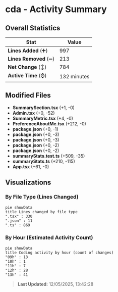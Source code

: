 # cda - Activity Summary 

## Overall Statistics

| Stat                   | Value                                                             |
| ---------------------- | ----------------------------------------------------------------- |
| **Lines Added** (➕)   | 997                                          |
| **Lines Removed** (➖) | 213                                        |
| **Net Change** (↕)    | 784                |
| **Active Time** (⌚)   | 132 minutes |


## Modified Files
- **SummarySection.tsx** (+1, -0)
- **Admin.tsx** (+0, -52)
- **SummaryMetric.tsx** (+4, -0)
- **PreferenceAboutMe.tsx** (+212, -0)
- **package.json** (+0, -1)
- **package.json** (+0, -3)
- **package.json** (+0, -3)
- **package.json** (+0, -2)
- **package.json** (+0, -2)
- **summaryStats.test.ts** (+509, -35)
- **summaryStats.ts** (+210, -115)
- **App.tsx** (+61, -0)

## Visualizations

### By File Type (Lines Changed)

```mermaid
pie showData
title Lines changed by file type
".tsx" : 330
".json" : 11
".ts" : 869
```

### By Hour (Estimated Activity Count)

```mermaid
pie showData
title Coding activity by hour (count of changes)
"09h" : 13
"10h" : 1
"11h" : 7
"12h" : 28
"13h" : 41
```


> **Last Updated:** 12/05/2025, 13:42:28